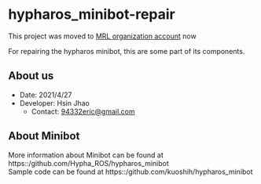 # hypharos_minibot-repair

This project was moved to [MRL organization account](https://github.com/NcuMathRoboticsLab/hypharos_minibot-repair) now

For repairing the hypharos minibot, this are some part of its components.

## About us
* Date: 2021/4/27
* Developer: Hsin Jhao
  * Contact: 94332eric@gmail.com

## About Minibot
More information about Minibot can be found at https::/github.com/Hypha_ROS/hypharos_minibot \
Sample code can be found at https::/github.com/kuoshih/hypharos_minibot
